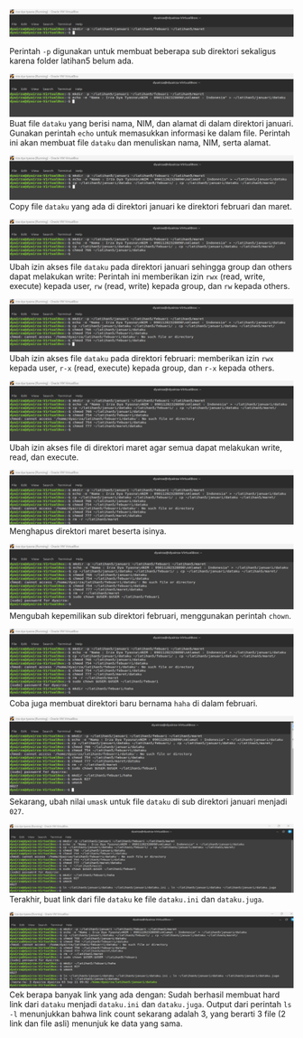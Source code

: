 ![Nama: Irza Dya Tyasna](https://github.com/Dyairza/Irza-Dya-Tyasna_09011282328090_sk3c/blob/main/1.png)

Perintah `-p` digunakan untuk membuat beberapa sub direktori sekaligus karena folder latihan5 belum ada.

![Perintah -p](https://github.com/Dyairza/Irza-Dya-Tyasna_09011282328090_sk3c/blob/main/2.png)
Buat file `dataku` yang berisi nama, NIM, dan alamat di dalam direktori januari. Gunakan perintah `echo` untuk memasukkan informasi ke dalam file. Perintah ini akan membuat file `dataku` dan menuliskan nama, NIM, serta alamat.

![Buat file dataku](https://github.com/Dyairza/Irza-Dya-Tyasna_09011282328090_sk3c/blob/main/3.png)
Copy file `dataku` yang ada di direktori januari ke direktori februari dan maret.

![Copy file dataku](https://github.com/Dyairza/Irza-Dya-Tyasna_09011282328090_sk3c/blob/main/4.png)
Ubah izin akses file `dataku` pada direktori januari sehingga group dan others dapat melakukan write: Perintah ini memberikan izin `rwx` (read, write, execute) kepada user, `rw` (read, write) kepada group, dan `rw` kepada others.

![Ubah izin akses](https://github.com/Dyairza/Irza-Dya-Tyasna_09011282328090_sk3c/blob/main/5.png)
Ubah izin akses file `dataku` pada direktori februari: memberikan izin `rwx` kepada user, `r-x` (read, execute) kepada group, dan `r-x` kepada others.

![Ubah izin akses Februari](https://github.com/Dyairza/Irza-Dya-Tyasna_09011282328090_sk3c/blob/main/6.png)
Ubah izin akses file di direktori maret agar semua dapat melakukan write, read, dan execute.

![Ubah izin akses Maret](https://github.com/Dyairza/Irza-Dya-Tyasna_09011282328090_sk3c/blob/main/7.png)
Menghapus direktori maret beserta isinya.

![Hapus Direktori Maret](https://github.com/Dyairza/Irza-Dya-Tyasna_09011282328090_sk3c/blob/main/8.png)
Mengubah kepemilikan sub direktori februari, menggunakan perintah `chown`.

![Ubah Kepemilikan Direktori Februari](https://github.com/Dyairza/Irza-Dya-Tyasna_09011282328090_sk3c/blob/main/9.png)
Coba juga membuat direktori baru bernama `haha` di dalam februari.

![Buat Direktori Haha](https://github.com/Dyairza/Irza-Dya-Tyasna_09011282328090_sk3c/blob/main/10.png)
Sekarang, ubah nilai `umask` untuk file `dataku` di sub direktori januari menjadi `027`.

![Ubah Nilai Umask](https://github.com/Dyairza/Irza-Dya-Tyasna_09011282328090_sk3c/blob/main/11.png)
Terakhir, buat link dari file `dataku` ke file `dataku.ini` dan `dataku.juga`.

![Buat Link](https://github.com/Dyairza/Irza-Dya-Tyasna_09011282328090_sk3c/blob/main/12.png)
Cek berapa banyak link yang ada dengan: Sudah berhasil membuat hard link dari `dataku` menjadi `dataku.ini` dan `dataku.juga`. Output dari perintah `ls -l` menunjukkan bahwa link count sekarang adalah 3, yang berarti 3 file (2 link dan file asli) menunjuk ke data yang sama.

